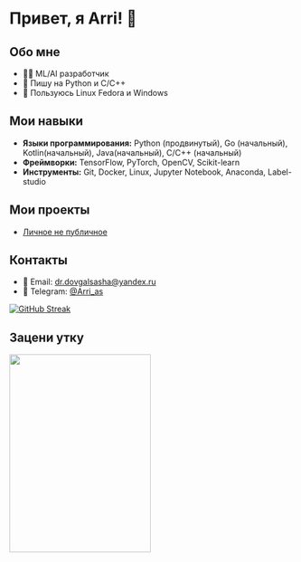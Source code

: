 # Привет, я Arri! 👋

## Обо мне
- 🧑‍💻 ML/AI разработчик
- 🐍 Пишу на Python и C/C++
- 🐧 Пользуюсь Linux Fedora и Windows 

## Мои навыки
- **Языки программирования:** Python (продвинутый), Go (начальный), Kotlin(начальный), Java(начальный), C/C++ (начальный)
- **Фреймворки:** TensorFlow, PyTorch, OpenCV, Scikit-learn
- **Инструменты:** Git, Docker, Linux, Jupyter Notebook, Anaconda, Label-studio

## Мои проекты
- [Личное не публичное]()

## Контакты
- 📧 Email: dr.dovgalsasha@yandex.ru
- 💬 Telegram: [@Arri_as](https://t.me/Arri_as)


[![GitHub Streak](https://streak-stats.demolab.com?user=Arri-py&theme=dark)](https://git.io/streak-stats)

## Зацени утку

<img src="https://i.giphy.com/media/v1.Y2lkPTc5MGI3NjExaWM2b3I2dnZwNXhlbDYzbTBzdGh0ZG1sODB4emNnbmJ4bmNsZjFtMiZlcD12MV9pbnRlcm5hbF9naWZfYnlfaWQmY3Q9Zw/3jP7YXH812oQ6IBemQ/giphy.gif" width="250" height="350" />


